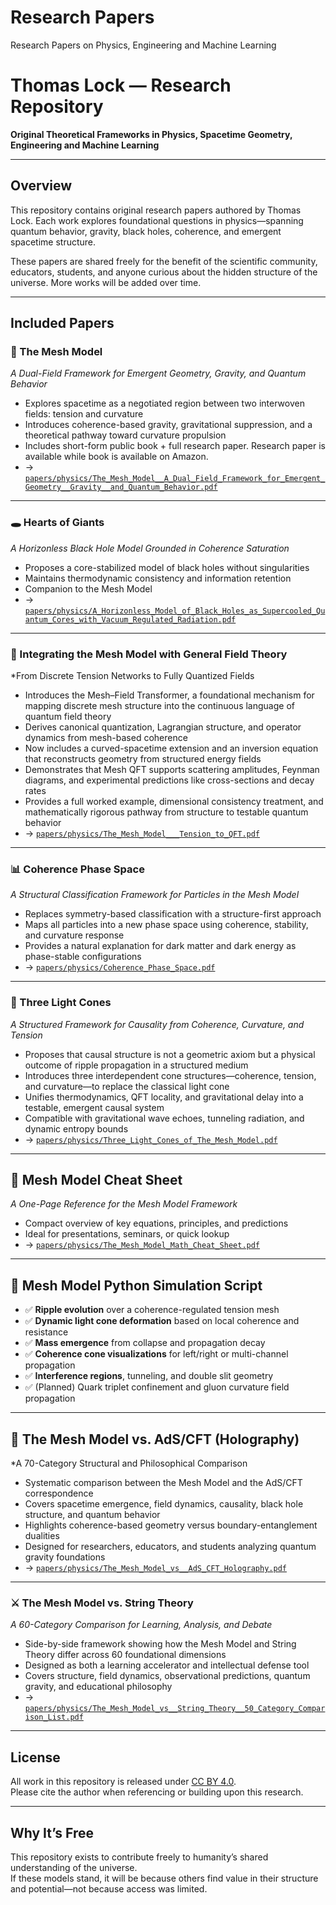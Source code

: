 # Research Papers  
Research Papers on Physics, Engineering and Machine Learning

# Thomas Lock — Research Repository  
**Original Theoretical Frameworks in Physics, Spacetime Geometry, Engineering and Machine Learning**

---

## Overview

This repository contains original research papers authored by Thomas Lock. Each work explores foundational questions in physics—spanning quantum behavior, gravity, black holes, coherence, and emergent spacetime structure.

These papers are shared freely for the benefit of the scientific community, educators, students, and anyone curious about the hidden structure of the universe. More works will be added over time.

---

## Included Papers

### 🧠 The Mesh Model  
*A Dual-Field Framework for Emergent Geometry, Gravity, and Quantum Behavior*  
- Explores spacetime as a negotiated region between two interwoven fields: tension and curvature  
- Introduces coherence-based gravity, gravitational suppression, and a theoretical pathway toward curvature propulsion  
- Includes short-form public book + full research paper. Research paper is available while book is available on Amazon.  
- → [`papers/physics/The_Mesh_Model__A_Dual_Field_Framework_for_Emergent_Geometry__Gravity__and_Quantum_Behavior.pdf`](./papers/physics/The_Mesh_Model__A_Dual_Field_Framework_for_Emergent_Geometry__Gravity__and_Quantum_Behavior.pdf)

---

### 🕳️ Hearts of Giants  
*A Horizonless Black Hole Model Grounded in Coherence Saturation*  
- Proposes a core-stabilized model of black holes without singularities  
- Maintains thermodynamic consistency and information retention  
- Companion to the Mesh Model  
- → [`papers/physics/A_Horizonless_Model_of_Black_Holes_as_Supercooled_Quantum_Cores_with_Vacuum_Regulated_Radiation.pdf`](../papers/physics/A_Horizonless_Model_of_Black_Holes_as_Supercooled_Quantum_Cores_with_Vacuum_Regulated_Radiation.pdf)

---

### 🔁 Integrating the Mesh Model with General Field Theory  
*From Discrete Tension Networks to Fully Quantized Fields

- Introduces the Mesh–Field Transformer, a foundational mechanism for mapping discrete mesh structure into the continuous language of quantum field theory
- Derives canonical quantization, Lagrangian structure, and operator dynamics from mesh-based coherence
- Now includes a curved-spacetime extension and an inversion equation that reconstructs geometry from structured energy fields
- Demonstrates that Mesh QFT supports scattering amplitudes, Feynman diagrams, and experimental predictions like cross-sections and decay rates
- Provides a full worked example, dimensional consistency treatment, and mathematically rigorous pathway from structure to testable quantum behavior
- → [`papers/physics/The_Mesh_Model___Tension_to_QFT.pdf`](./papers/physics/The_Mesh_Model___Tension_to_QFT.pdf)

---

### 📊 Coherence Phase Space  
*A Structural Classification Framework for Particles in the Mesh Model*  
- Replaces symmetry-based classification with a structure-first approach  
- Maps all particles into a new phase space using coherence, stability, and curvature response  
- Provides a natural explanation for dark matter and dark energy as phase-stable configurations  
- → [`papers/physics/Coherence_Phase_Space.pdf`](./papers/physics/Coherence_Phase_Space.pdf)

---

### 🌌 Three Light Cones  
*A Structured Framework for Causality from Coherence, Curvature, and Tension*  
- Proposes that causal structure is not a geometric axiom but a physical outcome of ripple propagation in a structured medium  
- Introduces three interdependent cone structures—coherence, tension, and curvature—to replace the classical light cone  
- Unifies thermodynamics, QFT locality, and gravitational delay into a testable, emergent causal system  
- Compatible with gravitational wave echoes, tunneling radiation, and dynamic entropy bounds  
- → [`papers/physics/Three_Light_Cones_of_The_Mesh_Model.pdf`](./papers/physics/Three_Light_Cones_of_The_Mesh_Model.pdf)

---

## 🧾 Mesh Model Cheat Sheet  
*A One-Page Reference for the Mesh Model Framework*  
- Compact overview of key equations, principles, and predictions  
- Ideal for presentations, seminars, or quick lookup  
- → [`papers/physics/The_Mesh_Model_Math_Cheat_Sheet.pdf`](./papers/physics/The_Mesh_Model_Math_Cheat_Sheet.pdf)

---
## 🧾 Mesh Model Python Simulation Script
- ✅ **Ripple evolution** over a coherence-regulated tension mesh  
- ✅ **Dynamic light cone deformation** based on local coherence and resistance  
- ✅ **Mass emergence** from collapse and propagation decay  
- ✅ **Coherence cone visualizations** for left/right or multi-channel propagation  
- ✅ **Interference regions**, tunneling, and double slit geometry  
- ✅ (Planned) Quark triplet confinement and gluon curvature field propagation

---

## 🧮 The Mesh Model vs. AdS/CFT (Holography)
*A 70-Category Structural and Philosophical Comparison

- Systematic comparison between the Mesh Model and the AdS/CFT correspondence
- Covers spacetime emergence, field dynamics, causality, black hole structure, and quantum behavior
- Highlights coherence-based geometry versus boundary-entanglement dualities
- Designed for researchers, educators, and students analyzing quantum gravity foundations
- → [`papers/physics/The_Mesh_Model_vs__AdS_CFT_Holography.pdf`](./papers/physics/The_Mesh_Model_vs__AdS_CFT_Holography.pdf) 

---

### ⚔️ The Mesh Model vs. String Theory  
*A 60-Category Comparison for Learning, Analysis, and Debate*  
- Side-by-side framework showing how the Mesh Model and String Theory differ across 60 foundational dimensions  
- Designed as both a learning accelerator and intellectual defense tool  
- Covers structure, field dynamics, observational predictions, quantum gravity, and educational philosophy  
- → [`papers/physics/The_Mesh_Model_vs__String_Theory__50_Category_Comparison_List.pdf`](./papers/physics/The_Mesh_Model_vs__String_Theory__50_Category_Comparison_List.pdf)

---

## License

All work in this repository is released under [CC BY 4.0](https://creativecommons.org/licenses/by/4.0/).  
Please cite the author when referencing or building upon this research.

---

## Why It’s Free

This repository exists to contribute freely to humanity’s shared understanding of the universe.  
If these models stand, it will be because others find value in their structure and potential—not because access was limited.
